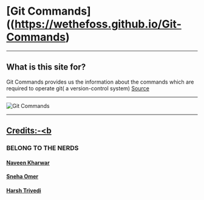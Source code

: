 # [**Git Commands**]((https://wethefoss.github.io/Git-Commands)

---

## What is this site for?
Git Commands provides us the information about the commands which are required to operate git( a version-control system) 
[Source](https://wethefoss.github.io/Git-Commands)<br>

---

![Git Commands](https://raw.githubusercontent.com/WeTheFOSS/Git-Commands/master/src/Components/images/meta.jpg)<hr>
## <u><b>Credits:-<b</u>
###  BELONG TO THE  NERDS </a><BR> 
#### [Naveen Kharwar](https://github.com/naveenkharwar)
#### [Sneha Omer](https://github.com/sassyec0der)
#### [Harsh Trivedi](https://www.github.com/harsh98trivedi)